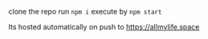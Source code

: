 clone the repo
run `npm i`
execute by `npm start`

Its hosted automatically on push to https://allmylife.space
